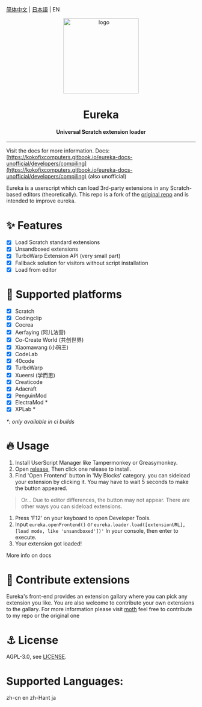 [简体中文](./README-zh_CN.md) | [日本語](./README-ja_JP.md) | EN

<div align="center">
 
<img alt="logo" src="./assets/eureka.svg" width="200px">

# Eureka
#### Universal Scratch extension loader 

</div>

---
Visit the docs for more information.
Docs: [https://kokofixcomputers.gitbook.io/eureka-docs-unofficial/developers/compiling](https://kokofixcomputers.gitbook.io/eureka-docs-unofficial/developers/compiling) (also unofficial)

Eureka is a userscript which can load 3rd-party extensions in any Scratch-based editors (theoretically). 
This repo is a fork of the [original repo](https://github.com/EurekaScratch/eureka) and is intended to improve eureka.
# ✨ Features
- [x] Load Scratch standard extensions 
- [x] Unsandboxed extensions
- [x] TurboWarp Extension API (very small part)
- [x] Fallback solution for visitors without script installation
- [x] Load from editor
 
# 🌈 Supported platforms
- [x] Scratch
- [x] Codingclip
- [x] Cocrea
- [x] Aerfaying (阿儿法营)
- [x] Co-Create World (共创世界)
- [x] Xiaomawang (小码王)
- [x] CodeLab
- [x] 40code
- [x] TurboWarp
- [x] Xueersi (学而思)
- [x] Creaticode
- [x] Adacraft
- [x] PenguinMod
- [x] ElectraMod *
- [x] XPLab *

*\*: only available in ci builds*

# 🔥 Usage
1. Install UserScript Manager like Tampermonkey or Greasymonkey.
2. Open [release](https://github.com/kokofixcomputers/eureka/releases), Then click one release to install.
3. Find 'Open Frontend' button in 'My Blocks' category. you can sideload your extension by clicking it. You may have to wait 5 seconds to make the button appeared.

> Or... Due to editor differences, the button may not appear. There are other ways you can sideload extensions.   

1. Press 'F12' on your keyboard to open Developer Tools.
2. Input ``eureka.openFrontend()`` or ``eureka.loader.load([extensionURL], [load mode, like 'unsandboxed'])'`` In your console, then enter to execute.
3. Your extension got loaded!

More info on docs

# 🥰 Contribute extensions
Eureka's front-end provides an extension gallary where you can pick any extension you like. You are also welcome to contribute your own extensions to the gallary. For more information please visit [moth](https://github.com/EurekaScratch/moth) feel free to contribute to my repo or the original one

# ⚓ License
AGPL-3.0, see [LICENSE](./LICENSE).

# Supported Languages:
zh-cn
en
zh-Hant
ja
